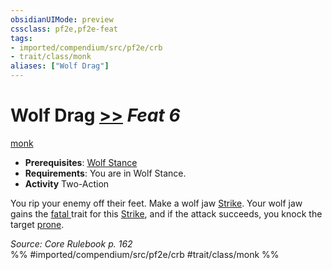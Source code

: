 ```yaml
---
obsidianUIMode: preview
cssclass: pf2e,pf2e-feat
tags:
- imported/compendium/src/pf2e/crb
- trait/class/monk
aliases: ["Wolf Drag"]
---
```

# Wolf Drag  [>>](chapter-9-playing-the-game.md#Actions "Two-Action") *Feat 6*  
[monk](rules/traits/monk.md)  

- **Prerequisites**: [Wolf Stance](wolf-stance.md)
- **Requirements**: You are in Wolf Stance.
- **Activity** Two-Action

You rip your enemy off their feet. Make a wolf jaw [Strike](strike.md). Your wolf jaw gains the [fatal <d12>](fatal.md) trait for this [Strike](strike.md), and if the attack succeeds, you knock the target [prone](conditions.md#Prone).

*Source: Core Rulebook p. 162*  
%% #imported/compendium/src/pf2e/crb #trait/class/monk %%